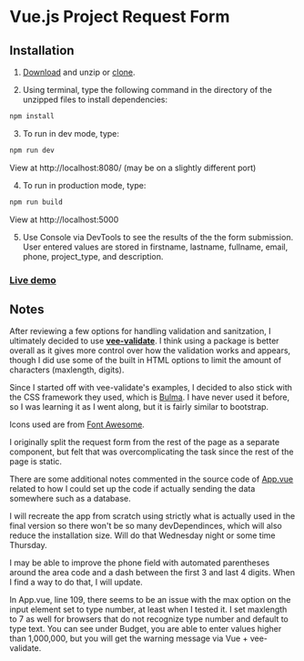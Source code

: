 # Vue.js Project Request Form

## Installation

1. [Download](https://github.com/jspringer/vue-request-form/archive/master.zip) and unzip or [clone](https://github.com/jspringer/vue-request-form.git).

2. Using terminal, type the following command in the directory of the unzipped files to install dependencies: 
``` bash
npm install
```
3. To run in dev mode, type: 
``` bash
npm run dev
```
View at http://localhost:8080/ (may be on a slightly different port)

4. To run in production mode, type: 
``` bash
npm run build
```
View at http://localhost:5000

5. Use Console via DevTools to see the results of the the form submission. User entered values are stored in firstname, lastname, fullname, email, phone, project_type, and description. 

### [Live demo](https://jsnspr-vue-request-form.heroku.com/)

## Notes

After reviewing a few options for handling validation and sanitzation, I ultimately decided to use **[vee-validate](https://vee-validate.logaretm.com/)**. I think using a package is better overall as it gives more control over how the validation works and appears, though I did use some of the built in HTML options to limit the amount of characters (maxlength, digits).

Since I started off with vee-validate's examples, I decided to also stick with the CSS framework they used, which is [Bulma](https://bulma.io/). I have never used it before, so I was learning it as I went along, but it is fairly similar to bootstrap. 

Icons used are from [Font Awesome](https://fontawesome.com/). 

I originally split the request form from the rest of the page as a separate component, but felt that was overcomplicating the task since the rest of the page is static. 

There are some additional notes commented in the source code of [App.vue](src/App.vue) related to how I could set up the code if actually sending the data somewhere such as a database. 

I will recreate the app from scratch using strictly what is actually used in the final version so there won't be so many devDependinces, which will also reduce the installation size. Will do that Wednesday night or some time Thursday. 

I may be able to improve the phone field with automated parentheses around the area code and a dash between the first 3 and last 4 digits. When I find a way to do that, I will update. 

In App.vue, line 109, there seems to be an issue with the max option on the input element set to type number, at least when I tested it. I set maxlength to 7 as well for browsers that do not recognize type number and default to type text. You can see under Budget, you are able to enter values higher than 1,000,000, but you will get the warning message via Vue + vee-validate. 

